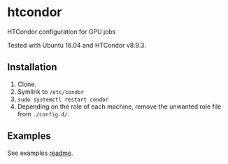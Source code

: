 # htcondor

HTCondor configuration for GPU jobs

Tested with Ubuntu 16.04 and HTCondor v8.9.3.

## Installation

1. Clone.
2. Symlink to ```/etc/condor```
3. ```sudo systemctl restart condor```
4. Depending on the role of each machine, remove the unwanted role file from ```./config.d/```.

## Examples

See examples [readme](./examples/examples.md).
